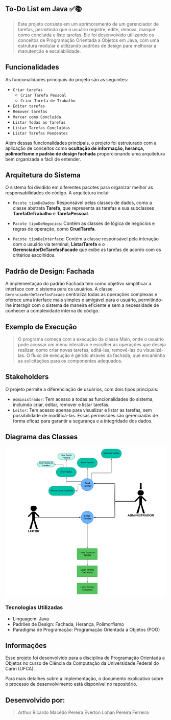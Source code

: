 ## To-Do List em Java ✅📚

> Este projeto consiste em um aprimoramento de um gerenciador de tarefas, permitindo que o usuário registre, edite, remova, marque como concluída e liste tarefas. Ele foi desenvolvido utilizando os conceitos de Programação Orientada a Objetos em Java, com uma estrutura modular e utilizando padrões de design para melhorar a manutenção e escalabilidade.

## Funcionalidades
As funcionalidades principais do projeto são as seguintes:

- `Criar tarefas`
    - `Criar Tarefa Pessoal`
    - `Criar Tarefa de Trabalho`
- `Editar tarefas`
- `Remover tarefas`
- `Marcar como Concluída`
- `Listar Todas as Tarefas`
- `Listar Tarefas Concluídas`
- `Listar Tarefas Pendentes`

Além dessas funcionalidades principais, o projeto foi estruturado com a aplicação de conceitos como  **ocultação de informação, herança, polimorfismo e padrão de design fachada** proporcionando uma arquitetura bem organizada e fácil de entender.

## Arquitetura do Sistema
O sistema foi dividido em diferentes pacotes para organizar melhor as responsabilidades do código. A arquitetura inclui:

- `Pacote tipoDeDados`: Responsável pelas classes de dados, como a classe abstrata **Tarefa**, que representa as tarefas e sua subclasses **TarefaDeTrabalho** e **TarefaPessoal**.

- `Pacote tipoDeNegocios`: Contém as classes de lógica de negócios e regras de operação, como **CrudTarefa**.

- `Pacote tipoDeInterface`: Contém a classe responsável pela interação com o usuário via terminal, **ListarTarefa** e o **GerenciadorDeTarefasFacade** que exibe as tarefas de acordo com os critérios escolhidos.

## Padrão de Design: Fachada
A implementação do padrão Fachada tem como objetivo simplificar a interface com o sistema para os usuários. A classe `GerenciadorDeTarefasFacade` centraliza todas as operações complexas e oferece uma interface mais simples e amigável para o usuário, permitindo-lhe interagir com o sistema de maneira eficiente e sem a necessidade de conhecer a complexidade interna do código.

## Exemplo de Execução
> O programa começa com a execução da classe Main, onde o usuário pode acessar um menu interativo e escolher as operações que deseja realizar, como criar novas tarefas, editá-las, removê-las ou visualizá-las. O fluxo de execução é gerido através da fachada, que encaminha as solicitações para os componentes adequados.

## Stakeholders
O projeto permite a diferenciação de usuários, com dois tipos principais:

- `Administrador`: Tem acesso a todas as funcionalidades do sistema, incluindo criar, editar, remover e listar tarefas.
- `Leitor`: Tem acesso apenas para visualizar e listar as tarefas, sem possibilidade de modificá-las.
Essas permissões são gerenciadas de forma eficaz para garantir a segurança e a integridade dos dados.

## Diagrama das Classes
![alt text](<Diagrama de casos de uso .png>)

### Tecnologias Utilizadas
- Linguagem: Java
- Padrões de Design: Fachada, Herança, Polimorfismo
- Paradigma de Programação: Programação Orientada a Objetos (POO)


## Informações
Esse projeto foi desenvolvido para a disciplina de Programação Orientada a Objetos no curso de Ciência da Computação da Universidade Federal do Cariri (UFCA).

Para mais detalhes sobre a implementação, o documento explicativo sobre o processo de desenvolvimento está disponível no repositório.

## Desenvolvido por:
>Arthur Ricardo Macêdo Pereira
Everton Lohan Pereira Ferreira
